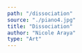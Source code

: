 ```yaml
---
path: "/dissociation"
source: "./piano4.jpg"
title: "Dissociation"
author: "Nicole Araya"
type: "Art"
---
```

